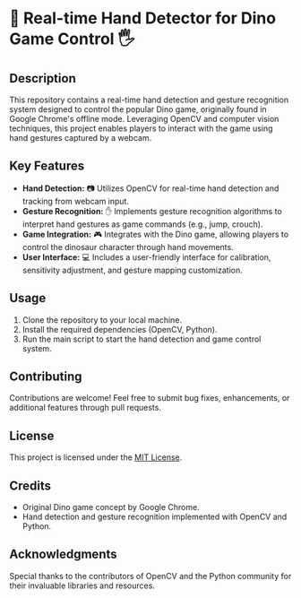 # 🦕 Real-time Hand Detector for Dino Game Control 🖐️

## Description

This repository contains a real-time hand detection and gesture recognition system designed to control the popular Dino game, originally found in Google Chrome's offline mode. Leveraging OpenCV and computer vision techniques, this project enables players to interact with the game using hand gestures captured by a webcam.

## Key Features

- **Hand Detection:** 📷 Utilizes OpenCV for real-time hand detection and tracking from webcam input.
- **Gesture Recognition:** ✋ Implements gesture recognition algorithms to interpret hand gestures as game commands (e.g., jump, crouch).
- **Game Integration:** 🎮 Integrates with the Dino game, allowing players to control the dinosaur character through hand movements.
- **User Interface:** 💻 Includes a user-friendly interface for calibration, sensitivity adjustment, and gesture mapping customization.

## Usage

1. Clone the repository to your local machine.
2. Install the required dependencies (OpenCV, Python).
3. Run the main script to start the hand detection and game control system.

## Contributing

Contributions are welcome! Feel free to submit bug fixes, enhancements, or additional features through pull requests.

## License

This project is licensed under the [MIT License](LICENSE).

## Credits

- Original Dino game concept by Google Chrome.
- Hand detection and gesture recognition implemented with OpenCV and Python.

## Acknowledgments

Special thanks to the contributors of OpenCV and the Python community for their invaluable libraries and resources.
